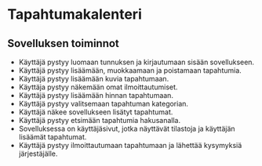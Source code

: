 # Tapahtumakalenteri

## Sovelluksen toiminnot

* Käyttäjä pystyy luomaan tunnuksen ja kirjautumaan sisään sovellukseen.
* Käyttäjä pystyy lisäämään, muokkaamaan ja poistamaan tapahtumia.
* Käyttäjä pystyy lisäämään kuvia tapahtumaan.
* Käyttäja pystyy näkemään omat ilmoittautumiset.
* Käyttäjä pystyy lisäämään hinnan tapahtumaan.
* Käyttäjä pystyy valitsemaan tapahtuman kategorian.
* Käyttäjä näkee sovellukseen lisätyt tapahtumat.
* Käyttäjä pystyy etsimään tapahtumia hakusanalla.
* Sovelluksessa on käyttäjäsivut, jotka näyttävät tilastoja ja käyttäjän lisäämät tapahtumat.
* Käyttäjä pystyy ilmoittautumaan tapahtumaan ja lähettää kysymyksiä järjestäjälle.

